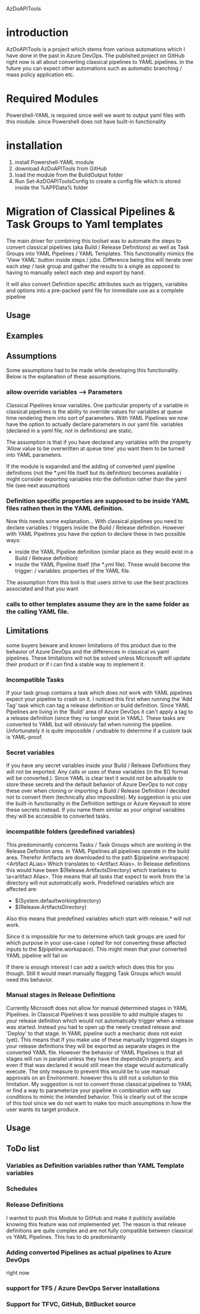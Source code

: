 AzDoAPITools

# introduction

AzDoAPITools is a project which stems from various automations which I have done in the past in Azure DevOps. The published project on GitHub right now is all about converting classical pipelines to YAML pipelines. In the future you can expect other automations such as automatic branching / mass policy application etc. 
# Required Modules

Powershell-YAML is required since well we want to output yaml files with this module. since Powershell does not have built-in functionality 

# installation
1. install Powershell-YAML module
1. download AzDoAPITools from GitHub
1. load the module from the BuildOutput folder
1. Run Set-AzDOAPIToolsConfig to create a config file which is stored inside the %APPData% folder

# Migration of Classical Pipelines & Task Groups to Yaml templates

The main driver for combining this toolset was to automate the steps to convert classical pipelines (aka Build / Release Definitions) as well as Task Groups into YAML Pipelines / YAML Templates. This functionality mimics the 'View YAML' button inside steps / jobs. Difference being this will iterate over each step / task group and gather the results to a single as opposed to having to manually select each step and export by hand.

It will also convert Definition specific attributes such as triggers, variables and options into a pre-packed yaml file for immediate use as a complete pipeline

## Usage

## Examples

## Assumptions

Some assumptions had to be made while developing this functionality. Below is the explanation of these assumptions. 

### allow override variables --> Parameters

Classical Pipelines know variables. One particular property of a variable in classical pipelines is the ability to override values for variables at queue time rendering them into sort of parameters. With YAML Pipelines we now have the option to actually declare parameters in our yaml file. variables (declared in a yaml file, not in definitions) are static. 

The assumption is that if you have declared any variables with the property 'Allow value to be overwritten at queue time' you want them to be turned into YAML parameters.

If the module is expanded and the adding of converted yaml pipeline definitions (not the *.yml file itself but its definition) becomes available i might consider exporting variables into the definition rather than the yaml file (see next assumption)

### Definition specific properties are supposed to be inside YAML files rathen then in the YAML definition.

Now this needs some explanation... With classical pipelines you need to declare variables / triggers inside the Build / Release definition. However with YAML Pipelines you have the option to declare these in two possible ways:

- inside the YAML Pipeline definition (similar place as they would exist in a Build / Release definition)
- inside the YAML Pipeline itself (the *.yml file). These would become the trigger: / variables: properties of the YAML file.

The assumption from this tool is that users strive to use the best practices associated and that you want

### calls to other templates assume they are in the same folder as the calling YAML file.

## Limitations

some buyers beware and known limitations of this product due to the behavior of Azure DevOps and the differences in classical vs yaml pipelines. These limitations will not be solved unless Micrsosoft will update their product or if i can find a stable way to implement it.

### Incompatible Tasks

If your task group contains a task which does not work with YAML pipelines expect your pipeline to crash on it. I noticed this first when running the 'Add Tag' task which can tag a release definition or build definition. Since YAML Pipelines are living in the 'Build' area of Azure DevOps it can't apply a tag to a release definition (since they no longer exist in YAML). These tasks are converted to YAML but will obviously fail when running the pipeline. Unfortunately it is quite impossible / undoable to determine if a custom task is YAML-proof.

### Secret variables

If you have any secret variables inside your Build / Release Definitions they will not be exported. Any calls or uses of these variables (in the $() format will be converted.). Since YAML is clear text it would not be advisable to store these secrets and the default behavior of Azure DevOps to not copy these over when cloning or importing a Build / Release Definition I decided not to convert them (technically also impossible). My suggestion is you use the built-in functionality in the Definition settings or Azure Keyvault to store these secrets instead. If you name them similar as your original variables they will be accessible to converted tasks.

### incompatible folders (predefined variables)

This predominantly concerns Tasks / Task Groups which are working in the Release Definition area. In YAML Pipelines all pipelines operate in the build area. Therefor Artifacts are downloaded to the path $(pipeline.workspace)\<Artifact ALias> Which translates to <agentworkdir>\<Artifact Alias>. In Release definitions this would have been $(Release.ArtifactsDirectory) which tranlates to <agentworkdir>\a\<artifact Alias>. Thie means that all tasks that expect to work from the \a directory will not automatically work. Predefined variables which are affected are:

- $(System.defaultworkingdirectory)
- $(Release.ArtifactsDirectory)

Also this means that predefined variables which start with release.* will not work. 

Since it is impossible for me to determine which task groups are used for which purpose in your use-case i opted for not converting these affected inputs to the $(pipeline.workspace). This might mean that your converted YAML pipeline will fail on 

If there is enough interest I can add a switch which does this for you though. Still it would mean manually flagging Task Groups which would need this behavior.

### Manual stages in Release Definitions

Currently Microsoft does not allow for manual determined stages in YAML Pipelines. In Classical Pipelines it was possible to add multiple stages to your release definition which would not automatically trigger when a release was started. Instead you had to open up the newly created release and 'Deploy' to that stage. In YAML pipeline such a mechanic does not exist (yet). This means that if you make use of these manually triggered stages in your release definitions they will be exported as separate stages in the converted YAML file. However the behavior of YAML Pipelines is that all stages will run in parallel unless they have the dependsOn property. and even if that was declared it would still mean the stage would automatically execute. The only measure to prevent this would be to use manual approvals on an Environment. however this is still not a solution to this limitation. My suggestion is not to convert those classical pipelines to YAML or find a way to parameterize your pipeline in combination with say conditions to mimic the intended behavior. This is clearly out of the scope of this tool since we do not want to make too much assumptions in how the user wants its target produce. 

## Usage

## ToDo list

### Variables as Definition variables rather than YAML Template variables

### Schedules

### Release Definitions

I wanted to push this Module to GitHub and make it publicly available knowing this feature was not implemented yet. The reason is that release definitions are quite complex and are not fully compatible between classical vs YAML Pipelines. This has to do predominantly 

### Adding converted Pipelines as actual pipelines to Azure DevOps

right now 

### support for TFS / Azure DevOps Server installations

### Support for TFVC, GitHub, BitBucket source

